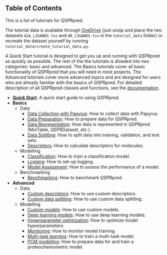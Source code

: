 ## Table of Contents

This is a list of tutorials for QSPRpred.

The tutorial data is available
through [OneDrive](https://1drv.ms/u/s!AtzWqu0inkjX3QRxXOkTFNv7IV7u?e=PPj0O2) (just
unzip and place the two datasets `A2A_LIGANDS.tsv` and `AR_LIGANDS.tsv` in
the `tutorial_data` folder) or recreate the dataset yourself by
running `tutorial_data/create_tutorial_data.py`.

A Quick Start tutorial is designed to get you up and running with QSPRpred as quickly as
possible.
The rest of the the tutorials is diveded into two categories: basic and advanced.
The Basics tutorials cover all basic functionality of QSPRpred that you will need in
most projects. The Advanced tutorials cover more advanced topics and are designed for
users who are already familiar with the basics of QSPRpred.
For detailed description of all QSPRpred classes and functions, see
the [documentation](https://cddleiden.github.io/QSPRpred/docs/).

- **[Quick Start](quick_start.ipynb)**: A quick start guide to using QSPRpred.
- **Basics**
    - Data
        - [Data Collection with Papyrus](basics/data/data_collection_with_papyrus.ipynb):
          How to collect data with Papyrus.
        - [Data Preparation](basics/data/data_preparation.ipynb): How to prepare data
          for QSPRpred.
        - [Data Representation](basics/data/data_representation.ipynb): How data is
          represented in QSPRpred (MolTable, QSPRDataset, etc.).
        - [Data Splitting](basics/data/data_splitting.ipynb): How to split data into
          training, validation, and test sets.
        - [Descriptors](basics/data/descriptors.ipynb): How to calculate descriptors for
          molecules.
    - Modelling
        - [Classification](basics/modelling/classification.ipynb): How to train a
          classification model.
        - [Logging](basics/modelling/logging.ipynb): How to set-up logging.
        - [Model Assessment](basics/modelling/model_assessment.ipynb): How to assess the
          performance of a model.
    - Benchmarking
        - [Benchmarking](basics/benchmarking/benchmarking.ipynb): How to benchmark
          QSPRpred.
- **Advanced**
    - Data
        - [Custom descriptors](advanced/data/custom_descriptors.ipynb): How to use
          custom descriptors.
        - [Custom data splitting](advanced/data/custom_splitting.ipynb): How to use
          custom data splitting.
    - Modelling
        - [Custom models](advanced/modelling/custom_models.ipynb): How to use custom
          models.
        - [Deep learning models](advanced/modelling/deep_learning_models.ipynb): How to
          use deep learning models.
        - [Hyperparameter optimization](advanced/modelling/hyperparameter_optimization.ipynb):
          How to optimize model hyperparameters.
        - [Monitoring](advanced/modelling/monitoring.ipynb): How to monitor model
          training.
        - [Multi-task learning](advanced/modelling/multi_task_modelling.ipynb): How to
          train a multi-task model.
        - [PCM modelling](advanced/modelling/PCM_modelling.ipynb): How to prepare data
          for and train a proteochemometric model.